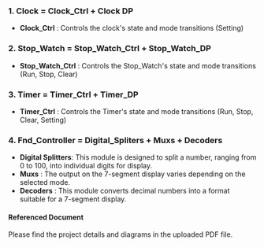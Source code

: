 ### 1. Clock = Clock_Ctrl + Clock DP
- **Clock_Ctrl** : Controls the clock's state and mode transitions (Setting)

### 2. Stop_Watch = Stop_Watch_Ctrl + Stop_Watch_DP
 - **Stop_Watch_Ctrl** : Controls the Stop_Watch's state and mode transitions (Run, Stop, Clear)

### 3. Timer = Timer_Ctrl + Timer_DP
- **Timer_Ctrl** : Controls the Timer's state and mode transitions (Run, Stop, Clear, Setting)

### 4. Fnd_Controller = Digital_Spliters + Muxs + Decoders
- **Digital Splitters**: This module is designed to split a number, ranging from 0 to 100, into individual digits for display.
- **Muxs** : The output on the 7-segment display varies depending on the selected mode.
- **Decoders** : This module converts decimal numbers into a format suitable for a 7-segment display.

#### Referenced Document
Please find the project details and diagrams in the uploaded PDF file.
